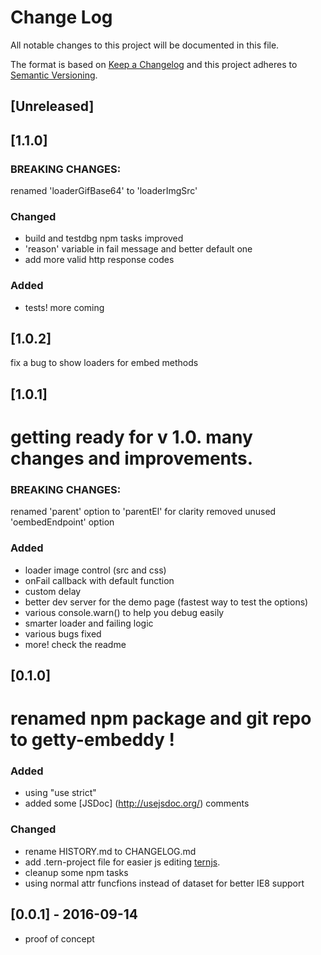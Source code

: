 # Change Log
All notable changes to this project will be documented in this file.

The format is based on [Keep a Changelog](http://keepachangelog.com/) 
and this project adheres to [Semantic Versioning](http://semver.org/).

## [Unreleased]


## [1.1.0]

### BREAKING CHANGES:
renamed 'loaderGifBase64' to 'loaderImgSrc'

### Changed
- build and testdbg npm tasks improved
- 'reason' variable in fail message and better default one
- add more valid http response codes

### Added
- tests! more coming

## [1.0.2]
fix a bug to show loaders for embed methods

## [1.0.1]
# getting ready for v 1.0. many changes and improvements.

### BREAKING CHANGES:
renamed 'parent' option to 'parentEl' for clarity
removed unused 'oembedEndpoint' option

### Added
- loader image control (src and css)
- onFail callback with default function
- custom delay
- better dev server for the demo page (fastest way to test the options)
- various console.warn() to help you debug easily
- smarter loader and failing logic
- various bugs fixed
- more! check the readme

## [0.1.0]
# renamed npm package and git repo to getty-embeddy !
### Added
- using "use strict"
- added some [JSDoc] (http://usejsdoc.org/) comments

### Changed
- rename HISTORY.md to CHANGELOG.md
- add .tern-project file for easier js editing [ternjs](http://ternjs.net/).
- cleanup some npm tasks
- using normal attr funcfions instead of dataset for better IE8 support

## [0.0.1] - 2016-09-14
- proof of concept
